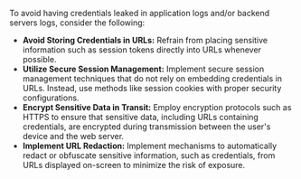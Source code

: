 To avoid having credentials leaked in application logs and/or backend servers logs, consider the following:

- **Avoid Storing Credentials in URLs:** Refrain from placing sensitive information such as session tokens directly into URLs whenever possible.
- **Utilize Secure Session Management:** Implement secure session management techniques that do not rely on embedding credentials in URLs. Instead, use methods like session cookies with proper security configurations.
- **Encrypt Sensitive Data in Transit:** Employ encryption protocols such as HTTPS to ensure that sensitive data, including URLs containing credentials, are encrypted during transmission between the user's device and the web server.
- **Implement URL Redaction:** Implement mechanisms to automatically redact or obfuscate sensitive information, such as credentials, from URLs displayed on-screen to minimize the risk of exposure.

